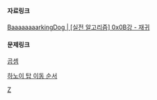 #### 자료링크

[BaaaaaaaarkingDog | [실전 알고리즘] 0x0B강 - 재귀](https://blog.encrypted.gg/943)

#### 문제링크

[곱셈](https://www.acmicpc.net/problem/1629)

[하노이 탑 이동 순서](https://www.acmicpc.net/problem/11729)

[Z](https://www.acmicpc.net/problem/1074)
